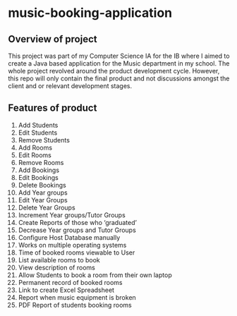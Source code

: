 # music-booking-application

## Overview of project
This project was part of my Computer Science IA for the IB where I aimed to create a Java based application for the Music department in my school. The whole project revolved around the product development cycle. However, this repo will only contain the final product and not discussions amongst the client and or relevant development stages.

## Features of product
1)	Add Students
2)	Edit Students
3)	Remove Students
4)	Add Rooms
5)	Edit Rooms
6)	Remove Rooms
7)	Add Bookings
8)	Edit Bookings
9)	Delete Bookings
10)	Add Year groups
11)	Edit Year Groups
12)	Delete Year Groups
13)	Increment Year groups/Tutor Groups
14)	Create Reports of those who ‘graduated’
15)	Decrease Year groups and Tutor Groups
16)	Configure Host Database manually
17)	Works on multiple operating systems 
18)	Time of booked rooms viewable to User
19)	List available rooms to book
20)	View description of rooms 
21)	Allow Students to book a room from their own laptop 
22)	Permanent record of booked rooms
23)	Link to create Excel Spreadsheet 
24)	Report when music equipment is broken
25)	PDF Report of students booking rooms
